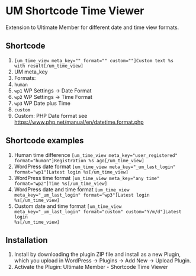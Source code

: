 # UM Shortcode Time Viewer
Extension to Ultimate Member for different date and time view formats.

## Shortcode
1. <code>[um_time_view meta_key="" format="" custom=""]Custom text %s with result[/um_time_view]</code>
2. UM meta_key
3. Formats:
4. <code>human</code>
5. <code>wp1</code>  WP Settings -> Date Format
6. <code>wp2</code>  WP Settings -> Time Format 
7. <code>wp3</code>  WP Date plus Time 
8. <code>custom</code>
9. Custom: PHP Date format see https://www.php.net/manual/en/datetime.format.php

## Shortcode examples
1. Human time difference <code>[um_time_view meta_key="user_registered" format="human"]Registration %s ago[/um_time_view]</code>
2. WordPress date format <code>[um_time_view meta_key="_um_last_login" format="wp1"]Latest login %s[/um_time_view]</code>
3. WordPress time format <code>[um_time_view meta_key="any time" format="wp2"]Time %s[/um_time_view]</code>
4. WordPress date and time format <code>[um_time_view meta_key="_um_last_login" format="wp3"]Latest login %s[/um_time_view]</code>
5. Custom date and time format <code>[um_time_view meta_key="_um_last_login" format="custom" custom="Y/m/d"]Latest login %s[/um_time_view]</code>

## Installation
1. Install by downloading the plugin ZIP file and install as a new Plugin, which you upload in WordPress -> Plugins -> Add New -> Upload Plugin.
2. Activate the Plugin: Ultimate Member - Shortcode Time Viewer
